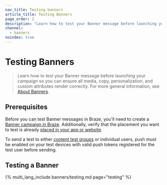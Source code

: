 ```yaml
---
nav_title: Testing banners
article_title: Testing Banners
page_order: 2
description: "Learn how to test your Banner message before launching your campaign so you can ensure all media, copy, personalization, and custom attributes render correctly."
channel:
  - banners
noindex: true
---
```


# Testing Banners

> Learn how to test your Banner message before launching your campaign so you can ensure all media, copy, personalization, and custom attributes render correctly. For more general information, see [About Banners]({{site.baseurl}}/developer_guide/banners).

## Prerequisites

Before you can test Banner messages in Braze, you'll need to create a [Banner campaign in Braze]({{site.baseurl}}/user_guide/message_building_by_channel/banners/creating_campaigns/). Additionally, verify that the placement you want to test is already [placed in your app or website]({{site.baseurl}}/developer_guide/banners/creating_placements). 

To send a test to either [content test groups]({{site.baseurl}}/user_guide/administrative/app_settings/developer_console/internal_groups_tab/#content-test-groups) or individual users, push must be enabled on your test devices with valid push tokens registered for the test user before sending.

## Testing a Banner

{% multi_lang_include banners/testing.md page="testing" %}
